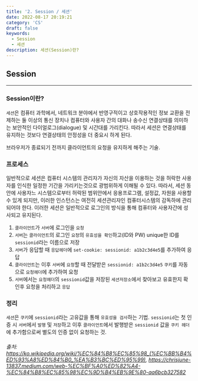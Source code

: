 ```yaml
---
title: '2. Session / 세션'
date: 2022-08-17 20:19:21
category: 'CS'
draft: false
keywords:
  - Session
  - 세션
description: 세션(Session)란?
---
```


## Session
---
### Session이란?
`세션`은 컴퓨터 과학에서, 네트워크 분야에서 반영구적이고 상호작용적인 정보 교환을 전제하는 둘 이상의 통신 장치나 컴퓨터와 사용자 간의 대화나 송수신 연결상태를 의미하는 보안적인 다이얼로그(dialogue) 및 시간대를 가리킨다. 따라서 세션은 연결상태를 유지하는 것보다 연결상태의 안정성을 더 중요시 하게 된다.

브라우저가 종료되기 전까지 클라이언트의 요청을 유지하게 해주는 기술.

### 프로세스
일반적으로 세션은 컴퓨터 시스템의 관리자가 자신의 자산을 이용하는 것을 허락한 사용자를 인식한 일정한 기간을 가리키는것으로 광범위하게 이해될 수 있다. 따라서, 세션 동안에 사용자느 시스템으로부터 허락된 범위안에서 응용프로그램, 설정값, 자원을 사용할 수 있게 되지만, 이러한 인스턴스는 여전히 세션관리자인 컴퓨터시스템의 감독하에 관리되어야 한다.
이러한 세션은 일반적으로 로그인의 방식을 통해 컴퓨터와 사용자간에 성사되고 유지된다.

1. `클라이언트`가 `서버`에 로그인을 `요청`
2. `서버`는 `클라이언트`의 로그인 `요청`의 `유효성을 확인`하고(ID와 PW) unique한 ID를 `sessionid`라는 이름으로 저장
3. `서버`가 응답할 때 `응답헤더`에 `set-cookie: sessionid: a1b2c3d4e5`를 추가하여 응답
4. `클라이언트`는 이후 `서버`에 `요청`할 때 전달받은 `sessionid: a1b2c3d4e5` `쿠키`를 자동으로 `요청헤더`에 추가하여 요청
5. `서버`에서는 `요청헤더`의 `sessionid`값을 저장된 `세션저장소`에서 찾아보고 유효한지 확인후 요청을 처리하고 `응답`

### 정리
`세션`은 `쿠키`에 `sessionid`라는 고유값을 통해 `유효성을 검사`하는 기법.
`sessionid`는 첫 인증 시 `서버`에서 `발행` 및 `저장`하고 이후 `클라이언트`에서 발행받은 `sessionid` 값을 `쿠키 헤더`에 추가함으로써 별도의 인증 없이 요청하는 것.

###### 출처: https://ko.wikipedia.org/wiki/%EC%84%B8%EC%85%98_(%EC%BB%B4%ED%93%A8%ED%84%B0_%EA%B3%BC%ED%95%99), https://chrisjune-13837.medium.com/web-%EC%BF%A0%ED%82%A4-%EC%84%B8%EC%85%98%EC%9D%B4%EB%9E%80-aa6bcb327582